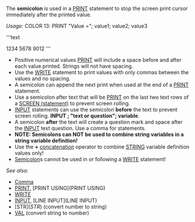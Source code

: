 The **semicolon** is used in a [PRINT](PRINT) statement to stop the screen print cursor immediately after the printed value. 


*Usage:* COLOR 13: PRINT "Value ="; value1; value2; value3


'''text

1234  5678  9012
'''



* Positive numerical values [PRINT](PRINT) will include a space before and after each value printed. Strings will not have spacing.
* Use the [WRITE](WRITE) statement to print values with only commas between the values and no spacing.
* A semicolon can append the next print when used at the end of a [PRINT](PRINT) statement.
* Use a semicolon after text that will be [PRINT](PRINT) on the last two text rows of a [SCREEN (statement)](SCREEN (statement)) to prevent screen rolling.
* [INPUT](INPUT) statements can use the semicolon **before** the text to prevent screen rolling. **INPUT ; "text or question"; variable**.
* A semicolon **after** the text will create a question mark and space after the [INPUT](INPUT) text question. Use a comma for statements.
* **NOTE: Semicolons can NOT be used to combine string variables in a string variable definition!** 
* Use the **+** [concatenation](concatenation) operator to combine [STRING](STRING) variable definition values only! 
* [Semicolon](Semicolon)s cannot be used in or following a [WRITE](WRITE) statement!


*See also:*

* [Comma](Comma)
* [PRINT](PRINT), [PRINT USING](PRINT USING)
* [WRITE](WRITE)
* [INPUT](INPUT), [LINE INPUT](LINE INPUT)
* [STR$](STR$) (convert number to string)
* [VAL](VAL) (convert string to number)




